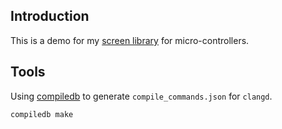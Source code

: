 ## Introduction

This is a demo for my [screen library](https://github.com/wallacegibbon/screen-library-mcu) for micro-controllers.

## Tools

Using [compiledb](https://github.com/nickdiego/compiledb) to generate `compile_commands.json` for `clangd`.

```sh
compiledb make
```

